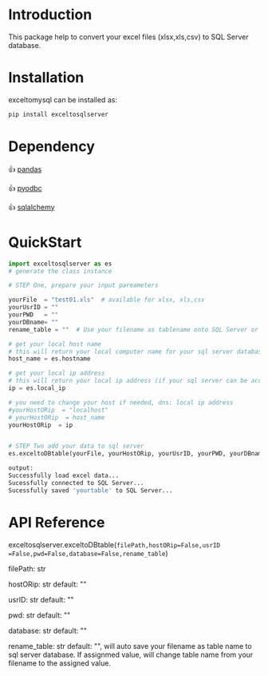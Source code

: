 # Introduction

This package help to convert your excel files (xlsx,xls,csv) to SQL Server database.

# Installation

exceltomysql can be installed as:

```python
pip install exceltosqlserver
```

# Dependency

👍   [pandas](https://pandas.pydata.org/)

👍   [pyodbc](https://github.com/mkleehammer/pyodbc)

👍   [sqlalchemy](https://www.sqlalchemy.org/)

# QuickStart

```python
import exceltosqlserver as es
# generate the class instance

# STEP One, prepare your input pareameters

yourFile  = "test01.xls"  # available for xlsx, xls,csv
yourUsrID = ""
yourPWD   = ""
yourDBname= ""
rename_table = ""  # Use your filename as tablename onto SQL Server or user define the table name, e.g. :"test"

# get your local host name
# this will return your local computer name for your sql server database
host_name = es.hostname

# get your local ip address
# this will return your local ip address (if your sql server can be accessed by DNS)
ip = es.local_ip

# you need to change your host if needed, dns: local ip address
#yourHostORip  = "localhost"
# yourHostORip  = host_name
yourHostORip  = ip


# STEP Two add your data to sql server
es.exceltoDBtable(yourFile, yourHostORip, yourUsrID, yourPWD, yourDBname, rename_table)


```

```python
output:
Successfully load excel data...
Sucessfully connected to SQL Server...
Sucessfully saved 'yourtable' to SQL Server...
```

# API Reference

exceltosqlserver.exceltoDBtable(`filePath,hostORip=False,usrID =False,pwd=False,database=False,rename_table`)

filePath: str

hostORip: str  default: ""

usrID: str  default: ""

pwd: str   default: ""

database: str  default: ""

rename_table: str   default: "", will auto save your filename as table name  to sql  server database. If assignmed value, will change table name from your filename to the assigned value.
